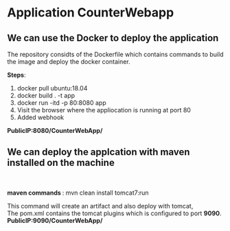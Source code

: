 <h1><b>Application CounterWebapp</b></h1>

<h2>We can use the Docker to deploy the application</h2>

The repository considts of the Dockerfile which contains commands to build the image and deploy the docker container.

<b>Steps</b>: 
  1) docker pull ubuntu:18.04
  2) docker build . -t app
  3) docker run -itd -p 80:8080 app
  4) Visit the browser where the appliocation is running at port 80
  5) Added webhook
<b>    
 PublicIP:8080/CounterWebApp/
</b>
  


<h2>We can deploy the applcation with maven installed on the machine</h2><br>

<b>maven commands </b>:  mvn clean install tomcat7:run <br>

This command will create an artifact and also deploy with tomcat,<br> The pom.xml contains the tomcat plugins which is configured to port <b>9090</b>.<br>
<b>
 PublicIP:9090/CounterWebApp/
</b>
